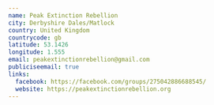 ```yaml
---
name: Peak Extinction Rebellion
city: Derbyshire Dales/Matlock
country: United Kingdom
countrycode: gb
latitude: 53.1426
longitude: 1.555
email: peakextinctionrebellion@gmail.com
publiciseemail: true
links:
  facebook: https://facebook.com/groups/275042886688545/
  website: https://peakextinctionrebellion.org
---
```

